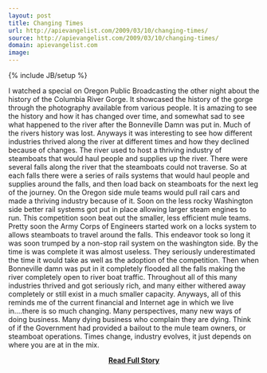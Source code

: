 ```yaml
---
layout: post
title: Changing Times
url: http://apievangelist.com/2009/03/10/changing-times/
source: http://apievangelist.com/2009/03/10/changing-times/
domain: apievangelist.com
image: 
---
```

{% include JB/setup %}<p>I watched a special on Oregon Public Broadcasting the other night about the history of the Columbia River Gorge. It showcased the history of the gorge through the photography available from various people.
It is amazing to see the history and how it has changed over time, and somewhat sad to see what happened to the river after the Bonneville Damn was put in. Much of the rivers history was lost.
Anyways it was interesting to see how different industries thrived along the river at different times and how they declined because of changes.
The river used to host a thriving industry of steamboats that would haul people and supplies up the river. There were several falls along the river that the steamboats could not traverse. So at each falls there were a series of rails systems that would haul people and supplies around the falls, and then load back on steamboats for the next leg of the journey.
On the Oregon side mule teams would pull rail cars and made a thriving industry because of it. Soon on the less rocky Washington side better rail systems got put in place allowing larger steam engines to run. This competition soon beat out the smaller, less efficient mule teams.
Pretty soon the Army Corps of Engineers started work on a locks system to allows steamboats to travel around the falls. This endeavor took so long it was soon trumped by a non-stop rail system on the washington side. By the time is was complete it was almost useless. They seriously underestimated the time it would take as well as the adoption of the competition.
Then when Bonneville damn was put in it completely flooded all the falls making the river completely open to river boat traffic.
Throughout all of this many industries thrived and got seriously rich, and many either withered away completely or still exist in a much smaller capacity.
Anyways, all of this reminds me of the current financial and Internet age in which we live in....there is so much changing. Many perspectives, many new ways of doing business. Many dying business who complain they are dying.
Think of if the Government had provided a bailout to the mule team owners, or steamboat operations.
Times change, industry evolves, it just depends on where you are at in the mix.</p>
<center><p><a href="http://apievangelist.com/2009/03/10/changing-times/" style='padding:25px; font-sze:18px; font-weight: bold;'>Read Full Story</a></p></center>
